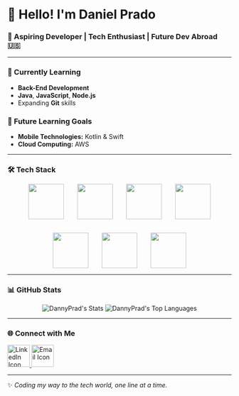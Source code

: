 # 👋 Hello! I'm Daniel Prado
### 🚀 Aspiring Developer | Tech Enthusiast | Future Dev Abroad 🇺🇸

---

### 🌱 Currently Learning
- **Back-End Development**
- **Java**, **JavaScript**, **Node.js**
- Expanding **Git** skills

### 📅 Future Learning Goals
- **Mobile Technologies:** Kotlin & Swift
- **Cloud Computing:** AWS

---

### 🛠️ Tech Stack
<div align="center" style="display: flex; justify-content: center; gap: 30px; flex-wrap: wrap;">
    <img src="https://cdn.jsdelivr.net/gh/devicons/devicon@latest/icons/java/java-original-wordmark.svg" width="80" height="80" />
    <img src="https://cdn.jsdelivr.net/gh/devicons/devicon@latest/icons/javascript/javascript-original.svg" width="80" height="80" />
    <img src="https://cdn.jsdelivr.net/gh/devicons/devicon@latest/icons/nodejs/nodejs-original-wordmark.svg" width="80" height="80" />
    <img src="https://cdn.jsdelivr.net/gh/devicons/devicon@latest/icons/kotlin/kotlin-original-wordmark.svg" width="80" height="80" />
    <img src="https://cdn.jsdelivr.net/gh/devicons/devicon@latest/icons/swift/swift-original.svg" width="80" height="80" />
    <img src="https://cdn.jsdelivr.net/gh/devicons/devicon@latest/icons/amazonwebservices/amazonwebservices-plain-wordmark.svg" width="80" height="80" />
    <img src="https://cdn.jsdelivr.net/gh/devicons/devicon@latest/icons/git/git-original-wordmark.svg" width="80" height="80" />
</div>

---

### 📊 GitHub Stats
<div align="center">
    <img src="https://github-readme-stats.vercel.app/api?username=DannyPrad&theme=dracula&show_icons=true&hide_border=true&count_private=true" alt="DannyPrad's Stats" />
    <img src="https://github-readme-stats.vercel.app/api/top-langs/?username=DannyPrad&theme=dracula&show_icons=true&hide_border=true&layout=compact" alt="DannyPrad's Top Languages" />
</div>

---

### 🌐 Connect with Me
<a href="https://www.linkedin.com/in/danielpradoo/" target="_blank">
    <img src="https://cdn.jsdelivr.net/gh/devicons/devicon@latest/icons/linkedin/linkedin-original.svg" width="50" height="50" alt="LinkedIn Icon" />
</a>

 
<a href="mailto:danielwp33@gmail.com" target="_blank">
    <img src="https://cdn.jsdelivr.net/gh/devicons/devicon@latest/icons/google/google-original.svg" width="50" height="50" alt="Email Icon" />
</a>

---

✨ *Coding my way to the tech world, one line at a time.*

          

  
 

          
           
          
          
          
          
   
          
          
